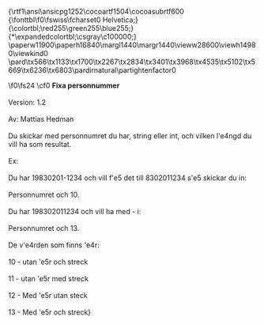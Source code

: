 {\rtf1\ansi\ansicpg1252\cocoartf1504\cocoasubrtf600
{\fonttbl\f0\fswiss\fcharset0 Helvetica;}
{\colortbl;\red255\green255\blue255;}
{\*\expandedcolortbl;\csgray\c100000;}
\paperw11900\paperh16840\margl1440\margr1440\vieww28600\viewh14980\viewkind0
\pard\tx566\tx1133\tx1700\tx2267\tx2834\tx3401\tx3968\tx4535\tx5102\tx5669\tx6236\tx6803\pardirnatural\partightenfactor0

\f0\fs24 \cf0 **Fixa personnummer**\
\
Version: 1.2\
\
Av: Mattias Hedman\
\
Du skickar med personnumret du har, string eller int, och vilken l\'e4ngd du vill ha som resultat.\
\
Ex:\
\
Du har 19830201-1234 och vill f\'e5 det till 8302011234 s\'e5 skickar du in:\
\
Personnumret och 10.\
\
Du har 198302011234 och vill ha med - i:\
\
Personnumret och 13.\
\
De v\'e4rden som finns \'e4r:\
\
10 - utan \'e5r och streck\
\
11 - utan \'e5r med streck\
\
12 - Med \'e5r utan steck\
\
13 - Med \'e5r och streck}